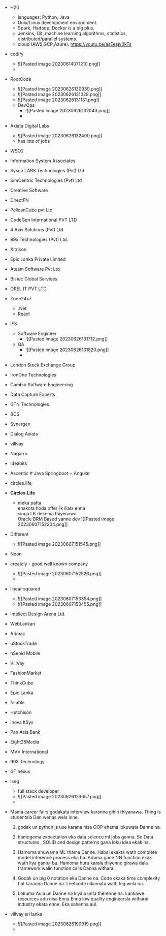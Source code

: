 - H20
	-   languages: Python, Java
	-   Unix/Linux development environment.
	-   Spark, Hadoop, Docker is a big plus.
	-   Jenkins, Git, machine learning algorithms, statistics, distributed/parallel systems.
	-   cloud (AWS,GCP,Azure).
https://youtu.be/asEesjv0kTs
- codify
	- ![[Pasted image 20230614071210.png]]
	- 

- RootCode
	- ![[Pasted image 20230626130939.png]]
	- ![[Pasted image 20230626131028.png]]
	- ![[Pasted image 20230626131131.png]]
	- DevOps
		- ![[Pasted image 20230626132043.png]]
		- 
- Axiata Digital Labs
	- ![[Pasted image 20230626132400.png]]
	- has lots of jobs
- WSO2
- Information System Associates
- Sysco LABS Technologies (Pvt) Ltd
- SimCentric Technologies (Pvt) Ltd
- Creative Software
- DirectFN
- PelicanCube pvt Ltd
- CodeGen International PVT LTD
- 4 Axis Solutions (Pvt) Ltd
- 99x Technologies (Pvt) Ltd.
- Xitricon
- Epic Lanka Private Limited
- Ateam Software Pvt Ltd
- Bistec Global Services
- OREL IT PVT LTD
- Zone24x7
	- .Net
	- React
- IFS
	- Software Engineer
		- ![[Pasted image 20230626131712.png]]
	- QA
		- ![[Pasted image 20230626131820.png]]
		- 
- London Stock Exchange Group
- IronOne Technologies
- Cambio Software Engineering
- Data Capture Experts
- GTN Technologies
- BCS
- Synergen
- Dialog Axiata

- villvay
- Nagarro
- Ideabits
- Ascentic # Java Springboot + Angular

- circles.life
- **Circles.Life** 
	- meka patta  
	enakota hoda offer 1k illala enna  
	singa LK dekema thiyenawa  
	Oracle BRM Based yanne dev
	![[Pasted image 20230607152204.png]]
	
- Different
	- ![[Pasted image 20230607151545.png]]
 - Noon
 - creately - good well known company
	 - ![[Pasted image 20230607152526.png]]
	 - 

- linear squared
	- ![[Pasted image 20230607153354.png]]
	- ![[Pasted image 20230607153455.png]]
- Intellect Design Arena Ltd.
- WebLankan
- Arimac
- uStockTrade
- hSenid Mobile
- VillVay
- FashionMarket
- ThinkCube
- Epic Lanka
- N-able 
- Hutchison
- Inova ItSys
- Pan Asia Bank
- Eight25Media
- MVV International
- 99X Technology

- GT nexus
- lseg
	- full stack developer
	-  ![[Pasted image 20230626123657.png]]
	- 









- Mama career fairs godakata interview karanna gihin thiyanawa. Thing is studentsla Dan wenas wela inne.  
  
	1. godak un python js use karana nisa OOP ehema lokuwata Danne na.  
  
	1. hamogema expectation eka data science ml jobs ganna. So Data structures , SOLID and design patterns gana loku idea ekak na.  
  
	1. Hamoma ahuwama ML thama Danne. Habai ekekta wath complete model inference process eka ba. Aduma gane NN function ekak wath liya ganna ba. Hamoma huru karala thiyenne girawa dala framework walin function calls Danna witharai.  
  
	1. Godak un big 0 notation eka Danne na. Code ekaka time complexity flat karanna Danne na. Leetcode nikamata wath log wela na.  
  
	1. Lokuma Aula un Danne na kiyala unta therenne na. Lankawe resources adu nisa Enna Enna low quality engineersla witharai industry ekata enne. Eka sahenna aul.

- villvay sri lanka
	- ![[Pasted image 20230626190919.png]]
	- 